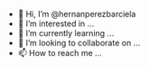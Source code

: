 - 👋 Hi, I’m @hernanperezbarciela
- 👀 I’m interested in ...
- 🌱 I’m currently learning ...
- 💞️ I’m looking to collaborate on ...
- 📫 How to reach me ...

<!---
hernanperezbarciela/hernanperezbarciela is a ✨ special ✨ repository because its `README.md` (this file) appears on your GitHub profile.
You can click the Preview link to take a look at your changes.
--->
